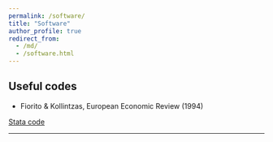 ```yaml
---
permalink: /software/
title: "Software"
author_profile: true
redirect_from: 
  - /md/
  - /software.html
---
```


## Useful codes

- Fiorito & Kollintzas, European Economic Review (1994)

[Stata code](https://scaram.github.io/santiagocaram/files/fkecycle.ado "Stata code")

---